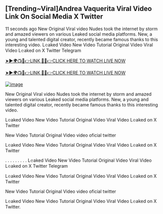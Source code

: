 ## [Trending~Viral]Andrea Vaquerita Viral Video Link On Social Media X Twitter
11 seconds ago
New Original Viral video Nudes took the internet by storm and amazed viewers on various Leaked social media platforms. New, a young and talented digital creator, recently became famous thanks to this interesting video.
L𝚎aked Video New Video Tutorial Original Video Viral Video L𝚎aked on X Twitter Telegram

[➤►🌍📺📱👉LINK 🔴✅👉CLICK HERE TO WATCH LIVE NOW](https://cutt.ly/krq3vGFV)

[➤►🌍📺📱👉LINK 🔴✅👉CLICK HERE TO WATCH LIVE NOW](https://cutt.ly/krq3vGFV)

[![image](https://github.com/user-attachments/assets/d9b6238d-cdf4-4ac4-9d1e-b30c9be6b603)](https://cutt.ly/krq3vGFV)


New Original Viral video Nudes took the internet by storm and amazed viewers on various Leaked social media platforms. New, a young and talented digital creator, recently became famous thanks to this interesting video.

L𝚎aked Video New Video Tutorial Original Video Viral Video L𝚎aked on X Twitter

New Video Tutorial Original Video video oficial twitter

L𝚎aked Video New Video Tutorial Original Video Viral Video L𝚎aked on X Twitter

. . . . . . . . . L𝚎aked Video New Video Tutorial Original Video Viral Video L𝚎aked on X Twitter Telegram

L𝚎aked Video New Video Tutorial Original Video Viral Video L𝚎aked on X Twitter

New Video Tutorial Original Video video oficial twitter

L𝚎aked Video New Video Tutorial Original Video Viral Video L𝚎aked on X Twitter.
